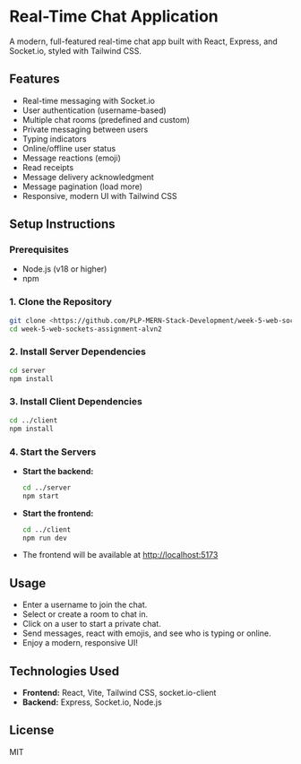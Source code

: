 # Real-Time Chat Application

A modern, full-featured real-time chat app built with React, Express, and Socket.io, styled with Tailwind CSS.

## Features
- Real-time messaging with Socket.io
- User authentication (username-based)
- Multiple chat rooms (predefined and custom)
- Private messaging between users
- Typing indicators
- Online/offline user status
- Message reactions (emoji)
- Read receipts
- Message delivery acknowledgment
- Message pagination (load more)
- Responsive, modern UI with Tailwind CSS

## Setup Instructions

### Prerequisites
- Node.js (v18 or higher)
- npm

### 1. Clone the Repository
```sh
git clone <https://github.com/PLP-MERN-Stack-Development/week-5-web-sockets-assignment-alvn2.git>
cd week-5-web-sockets-assignment-alvn2
```

### 2. Install Server Dependencies
```sh
cd server
npm install
```

### 3. Install Client Dependencies
```sh
cd ../client
npm install
```

### 4. Start the Servers
- **Start the backend:**
  ```sh
  cd ../server
  npm start
  ```
- **Start the frontend:**
  ```sh
  cd ../client
  npm run dev
  ```
- The frontend will be available at [http://localhost:5173](http://localhost:5173)

## Usage
- Enter a username to join the chat.
- Select or create a room to chat in.
- Click on a user to start a private chat.
- Send messages, react with emojis, and see who is typing or online.
- Enjoy a modern, responsive UI!

## Technologies Used
- **Frontend:** React, Vite, Tailwind CSS, socket.io-client
- **Backend:** Express, Socket.io, Node.js


## License
MIT 